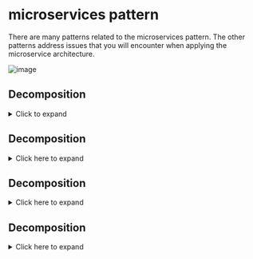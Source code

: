 # microservices pattern

There are many patterns related to the microservices pattern. The other patterns address issues that you will encounter when applying the microservice architecture.

![image](https://user-images.githubusercontent.com/51394570/139198557-6873c9f7-4f5a-4116-8a12-f5c4c754d536.png)

## Decomposition
<details>
  <summary>Click to expand</summary>
  
  ### Pattern: Decompose by business capability Context
  How to decompose an application into services?
  
  ### Forces
  The architecture must be stable
  * Services must be cohesive. A service should implement a small set of strongly related functions.
  * Services must conform to the Common Closure Principle - things that change together should be packaged together - to ensure that each change affect only one    service
  * Services must be loosely coupled - each service as an API that encapsulates its implementation. The implementation can be changed without affecting clients
  * A service should be testable
  * Each service be small enough to be developed by a “two pizza” team, i.e. a team of 6-10 people
  * Each team that owns one or more services must be autonomous. A team must be able to develop and deploy their services with minimal collaboration with other teams.

  ### Solution
  
    Define services corresponding to business capabilities. A business capability is a concept from business architecture modeling. It is something that a business     does in order to generate value. A business capability often corresponds to a business object, e.g.
      * Order Management is responsible for orders
      * Customer Management is responsible for customers
      * Business capabilities are often organized into a multi-level hierarchy. For example, an enterprise application might have top-level categories such as 
Product/Service development, Product/Service delivery, Demand generation, etc.

  ### Examples
  
    The business capabilities of an online store include:
      * Product catalog management
      * Inventory management
      * Order management
      * Delivery management

  The corresponding microservice architecture would have services corresponding to each of these capabilities.
 
  ![image](https://user-images.githubusercontent.com/51394570/139199844-c6419314-5eeb-4b51-8341-dd800dc5a6f6.png) 
</details>

## Decomposition
<details>
  <summary>Click here to expand</summary>

  
</details>

## Decomposition
<details>
  <summary>Click here to expand</summary>

  
</details>

## Decomposition
<details>
  <summary>Click here to expand</summary>

  
</details>
